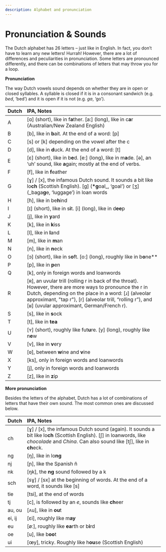 ```yaml
---
description: Alphabet and pronunciation
---
```


# Pronunciation & Sounds



The Dutch alphabet has 26 letters – just like in English. In fact, you don’t have to learn any new letters! Hurrah! However, there are a lot of differences and peculiarities in pronunciation. Some letters are pronounced differently, and there can be combinations of letters that may throw you for a loop.

**Pronunciation**

The way Dutch vowels sound depends on whether they are in open or closed syllables. A syllable is closed if it is in a consonant sandwich \(e.g. _bed_, ‘bed’\) and it is open if it is not \(e.g. _ga_, ‘go’\).

| Dutch | IPA, Notes |
| :--- | :--- |
| A | \[ɑ\] \(short\), like in f**a**ther. \[a:\] \(long\), like in c**a**r \(Australian/New Zealand English\) |
| B | \[b\], like in **b**ait. At the end of a word: \[p\] |
| C | \[s\] or \[k\] depending on the vowel after the c |
| D | \[d\], like in **d**uck. At the end of a word: \[t\] |
| E | \[ɛ\] \(short\), like in b**e**d. \[e:\] \(long\), like in m**a**de. \[ə\], an ‘uh’ sound, like **a**gain; mostly at the end of verbs. |
| F | \[f\], like in **f**eather |
| G | \[ɣ\] / \[x\], the infamous Dutch sound. It sounds a bit like lo**ch** \(Scottish English\). \[g\] \(**\*g**oal_, ‘goal’\) or \[ʒ\] \(_baga**g**e, ‘luggage’\) in loan words |
| H | \[ɦ\], like in be**h**ind |
| I | \[ɪ\] \(short\), like in s**i**t. \[i\] \(long\), like in d**ee**p |
| J | \[j\], like in **y**ard |
| K | \[k\], like in **k**iss |
| L | \[l\], like in **l**and |
| M | \[m\], like in **m**an |
| N | \[n\], like in **n**eck |
| O | \[ɔ\] \(short\), like in s**o**ft. \[o:\] \(long\), roughly like in b**o**ne\*\* |
| P | \[p\], like in **p**en |
| Q | \[k\], only in foreign words and loanwords |
| R | \[ʀ\], an uvular trill \(rolling r in back of the throat\). However, there are more ways to pronounce the r in Dutch, depending on the place in a word: \[ɹ\] \(alveolar approximant, "tap r"\), \[r\] \(alveolar trill, “rolling r”\), and \[ʁ\] \(uvular approximant, German/French r\). |
| S | \[s\], like in **s**ock |
| T | \[t\], like in **tea** |
| U | \[ʏ\] \(short\), roughly like fut**u**re. \[y\] \(long\), roughly like n**e**w |
| V | \[v\], like in **v**ery |
| W | \[ʋ\], between **w**ine and **v**ine |
| X | \[ks\], only in foreign words and loanwords |
| Y | \[j\], only in foreign words and loanwords |
| Z | \[z\], like in **z**ip |

**More pronunciation**

Besides the letters of the alphabet, Dutch has a lot of combinations of letters that have their own sound. The most common ones are discussed below.

| Dutch | IPA, Notes |
| :--- | :--- |
| ch | \[ɣ\] / \[x\], the infamous Dutch sound \(again\). It sounds a bit like lo**ch** \(Scottish English\). \[ʃ\] in loanwords, like _chocolade_ and _China_. Can also sound like \[tʃ\], like in **ch**eck. |
| ng | \[ŋ\], like in lo**ng** |
| nj | \[ɲ\], like the Spanish ñ |
| nk | \[ŋk\], the **ng** sound followed by a k |
| sch | \[sɣ\] / \[sx\] at the beginning of words. At the end of a word, it sounds like \[s\] |
| tie | \[tsi\], at the end of words |
| tj | \[c\], is followed by an _e_, sounds like **ch**eer |
| au, ou | \[ʌu\], like in **ou**t |
| ei, ij | \[ɛi\], roughly like m**ay** |
| eu | \[øː\], roughly like **ea**rth or b**i**rd |
| oe | \[u\], like b**oo**t |
| ui | \[œy\], tricky. Roughly like h**ou**se \(Scottish English\) |

